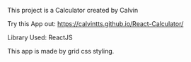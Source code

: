 This project is a Calculator created by Calvin

Try this App out:
https://calvintts.github.io/React-Calculator/

Library Used:
ReactJS

This app is made by grid css styling.
